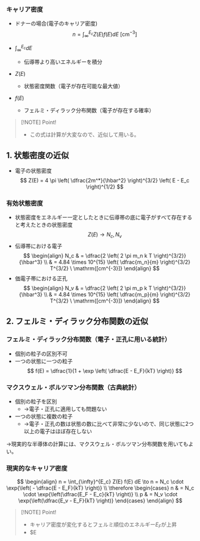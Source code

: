 ### キャリア密度
- ドナーの場合(電子のキャリア密度)
$$
n = \int_{\infty}^{E_c} Z(E) f(E) dE \ \mathrm{[cm^{-3}]}
$$

- $\int_{\infty}^{E_c} dE$
    - 伝導帯より高いエネルギーを積分
- $Z(E)$
    - 状態密度関数（電子が存在可能な最大値）
- $f(E)$
    - フェルミ・ディラック分布関数（電子が存在する確率）

> [!NOTE] Point!
> - この式は計算が大変なので、近似して用いる。

## 1. 状態密度の近似
- 電子の状態密度
$$
Z(E) = 4 \pi \left( \dfrac{2m^*}{\hbar^2} \right)^{3/2} \left( E - E_c \right)^{1/2}
$$

### 有効状態密度
- 状態密度をエネルギー一定としたときに伝導帯の底に電子がすべて存在すると考えたときの状態密度
$$
Z(E) \to N_c, N_v
$$
- 伝導帯における電子
$$
\begin{align}
    N_c & = \dfrac{2 \left( 2 \pi m_n k T \right)^{3/2}}{\hbar^3} \\
        & = 4.84 \times 10^{15} \left( \dfrac{m_n}{m} \right)^{3/2} T^{3/2} \ \mathrm{[cm^{-3}]}
\end{align}
$$
- 価電子帯における正孔
$$
\begin{align}
    N_v & = \dfrac{2 \left( 2 \pi m_p k T \right)^{3/2}}{\hbar^3} \\
        & = 4.84 \times 10^{15} \left( \dfrac{m_p}{m} \right)^{3/2} T^{3/2} \ \mathrm{[cm^{-3}]}
\end{align}
$$

## 2. フェルミ・ディラック分布関数の近似
### フェルミ・ディラック分布関数（電子・正孔に用いる統計）
- 個別の粒子の区別不可
- 一つの状態に一つの粒子
$$
f(E) = \dfrac{1}{1 + \exp \left( \dfrac{E - E_F}{kT} \right)}
$$

### マクスウェル・ボルツマン分布関数（古典統計）
- 個別の粒子を区別
    - $\to$電子・正孔に適用しても問題ない
- 一つの状態に複数の粒子
    - $\to$電子・正孔の数は状態の数に比べて非常に少ないので、同じ状態に2つ以上の電子はほぼ存在しない

$\to$現実的な半導体の計算には、マクスウェル・ボルツマン分布関数を用いてもよい。


### 現実的なキャリア密度
$$
\begin{align}
    n = \int_{\infty}^{E_c} Z(E) f(E) dE \to n = N_c \cdot \exp{\left( - \dfrac{E - E_F}{kT} \right)} \\
    \therefore
    \begin{cases}
        n & = N_c \cdot \exp{\left(\dfrac{E_F - E_c}{kT} \right)} \\
        p & = N_v \cdot \exp{\left(\dfrac{E_v - E_F}{kT} \right)}
    \end{cases}
\end{align}
$$

> [!NOTE] Point!
> - キャリア密度が変化するとフェルミ順位のエネルギー$E_F$が上昇
> - $E 